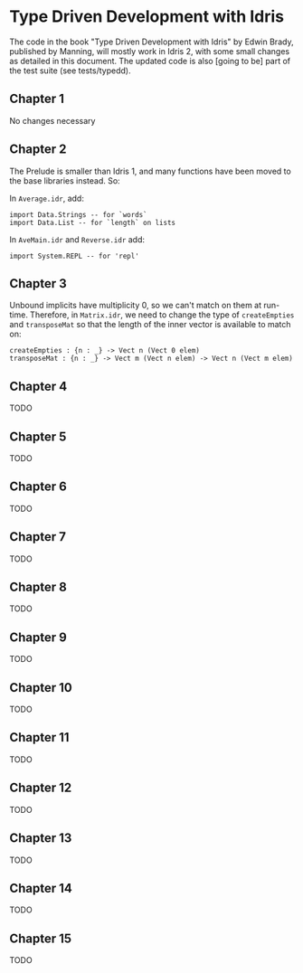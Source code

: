 Type Driven Development with Idris
==================================

The code in the book "Type Driven Development with Idris" by Edwin Brady,
published by Manning, will mostly work in Idris 2, with some small changes
as detailed in this document. The updated code is also [going to be] part
of the test suite (see tests/typedd).

Chapter 1
---------

No changes necessary

Chapter 2
---------

The Prelude is smaller than Idris 1, and many functions have been moved to
the base libraries instead. So: 

In `Average.idr`, add:

    import Data.Strings -- for `words`
    import Data.List -- for `length` on lists

In `AveMain.idr` and `Reverse.idr` add:

    import System.REPL -- for 'repl'

Chapter 3
---------

Unbound implicits have multiplicity 0, so we can't match on them at run-time.
Therefore, in `Matrix.idr`, we need to change the type of `createEmpties`
and `transposeMat` so that the length of the inner vector is available to
match on:

    createEmpties : {n : _} -> Vect n (Vect 0 elem)
    transposeMat : {n : _} -> Vect m (Vect n elem) -> Vect n (Vect m elem)

Chapter 4
---------

TODO

Chapter 5
---------

TODO

Chapter 6
---------

TODO

Chapter 7
---------

TODO

Chapter 8
---------

TODO

Chapter 9
---------

TODO

Chapter 10
----------

TODO

Chapter 11
----------

TODO

Chapter 12
----------

TODO

Chapter 13
----------

TODO

Chapter 14
----------

TODO

Chapter 15
----------

TODO
